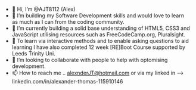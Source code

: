 - 👋 Hi, I’m @AJT8112 (Alex)
- 👀 I’m building my Software Development skills and would love to learn as much as I can from the coding community.
- 🌱 I’m currently building a solid base understanding of HTML5, CSS3 and JavaScript utilising resources such as FreeCodeCamp.org, Pluralsight. 
- 🏫 To learn via interactive methods and to enable asking questions to aid learning I have also completed 12 week [RE]Boot Course supported by Leeds Trinity Uni.
- 💞️ I’m looking to collaborate with people to help with optomising development.
- 📫 How to reach me .. alexnderJT@hotmail.com or via my linked in --> linkedin.com/in/alexander-thomas-115910146

<!---
AJT8112/AJT8112 is a ✨ special ✨ repository because its `README.md` (this file) appears on your GitHub profile.
You can click the Preview link to take a look at your changes.
--->
